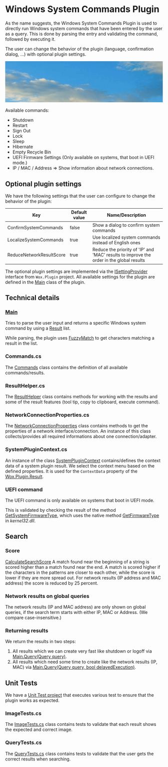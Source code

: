 # Windows System Commands Plugin

As the name suggests, the Windows System Commands Plugin is used to directly run Windows system commands that have been entered by the user as a query. This is done by parsing the entry and validating the command, followed by executing it.

The user can change the behavior of the plugin (language, confirmation dialog, ...) with optional plugin settings.

![Image of System Commands plugin](/doc/images/launcher/plugins/sys.gif)

Available commands:

* Shutdown
* Restart
* Sign Out
* Lock
* Sleep
* Hibernate
* Empty Recycle Bin
* UEFI Firmware Settings (Only available on systems, that boot in UEFI mode.)
* IP / MAC / Address => Show information about network connections.

## Optional plugin settings

We have the following settings that the user can configure to change the behavior of the plugin:

| Key | Default value | Name/Description |
|--------------|-----------|------------|
| ConfirmSystemCommands | false | Show a dialog to confirm system commands |
| LocalizeSystemCommands | true | Use localized system commands instead of English ones |
| ReduceNetworkResultScore | true | Reduce the priority of 'IP' and 'MAC' results to improve the order in the global results |

The optional plugin settings are implemented via the [ISettingProvider](/src/modules/launcher/Wox.Plugin/ISettingProvider.cs) interface from `Wox.Plugin` project. All available settings for the plugin are defined in the [Main](/src/modules/launcher/Plugins/Microsoft.PowerToys.Run.Plugin.System/Main.cs) class of the plugin.

## Technical details

### [Main](/src/modules/launcher/Plugins/Microsoft.PowerToys.Run.Plugin.System/Main.cs)

Tries to parse the user input and returns a specific Windows system command by using a [Result](/src/modules/launcher/Wox.Plugin/Result.cs) list.

While parsing, the plugin uses [FuzzyMatch](/src/modules/launcher/Wox.Infrastructure/StringMatcher.cs) to get characters matching a result in the list.

### Commands.cs

The [Commands](/src/modules/launcher/Plugins/Microsoft.PowerToys.Run.Plugin.System/Components/Commands.cs) class contains the definition of all available commands/results.

### ResultHelper.cs

The [ResultHelper](/src/modules/launcher/Plugins/Microsoft.PowerToys.Run.Plugin.System/Components/ResultHelper.cs) class contains methods for working with the results and some of the result features (tool tip, copy to clipboard, execute command).

### NetworkConnectionProperties.cs

The [NetworkConnectionProperties](/src/modules/launcher/Plugins/Microsoft.PowerToys.Run.Plugin.System/Components/NetworkConnectionProperties.cs) class contains methods to get the properties of a network interface/connection.
An instance of this class collects/provides all required informations about one connection/adapter.

### SystemPluginContext.cs

An instance of the class [SystemPluginContext](/src/modules/launcher/Plugins/Microsoft.PowerToys.Run.Plugin.System/Components/SystemPluginContext.cs) contains/defines the context data of a system plugin result. We select the context menu based on the defined properties.
It is used for the `ContextData` property of the [Wox.Plugin.Result](/src/modules/launcher/Wox.Plugin/Result.cs).

### UEFI command

The UEFI command is only available on systems that boot in UEFI mode.

This is validated by checking the result of the method [GetSystemFirmwareType](/src/modules/launcher/Wox.Plugin/Common/Win32/Win32Helpers.cs), which uses the native method [GetFirmwareType](/src/modules/launcher/Wox.Plugin/Common/Win32/NativeMethods.cs) in _kernel32.dll_.

## Search

### Score

[CalculateSearchScore](/src/modules/launcher/Wox.Infrastructure/StringMatcher.cs) A match found near the beginning of a string is scored higher than a match found near the end. A match is scored higher if the characters in the patterns are closer to each other, while the score is lower if they are more spread out. For network results (IP address and MAC address) the score is reduced by 25 percent.

### Network results on global queries

The network results (IP and MAC address) are only shown on global queries, if the search term starts with either IP, MAC or Address. (We compare case-insensitive.)

### Returning results

We return the results in two steps:

1. All results which we can create very fast like shutdown or logoff via [Main.Query(Query query)](/src/modules/launcher/Plugins/Microsoft.PowerToys.Run.Plugin.System/Main.cs).
2. All results which need some time to create like the network results (IP, MAC) via [Main.Query(Query query, bool delayedExecution)](/src/modules/launcher/Plugins/Microsoft.PowerToys.Run.Plugin.System/Main.cs).

## Unit Tests

We have a [Unit Test project](/src/modules/launcher/Plugins/Microsoft.PowerToys.Run.Plugin.System.UnitTests) that executes various test to ensure that the plugin works as expected.

### ImageTests.cs

The [ImageTests.cs](/src/modules/launcher/Plugins/Microsoft.PowerToys.Run.Plugin.System.UnitTests/ImageTests.cs) class contains tests to validate that each result shows the expected and correct image.

### QueryTests.cs

The [QueryTests.cs](/src/modules/launcher/Plugins/Microsoft.PowerToys.Run.Plugin.System.UnitTests/QueryTests.cs) class contains tests to validate that the user gets the correct results when searching.
